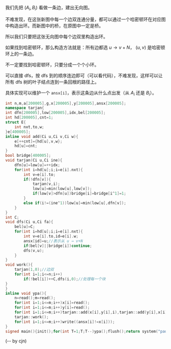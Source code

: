 我们先把 $(A_i,B_i)$ 看做一条边，建出无向图。

不难发现，在这张新图中每一个边双连通分量，都可以通过一个哈密顿环在对应图中构造出环。而新图中的桥，在原图中一定是桥。

所以我们只要把这张无向图中每个边双里构造出环。

如果找到哈密顿环，那么构造方法就是：所有边都选 $u\to v+N$， $(u,v)$ 是哈密顿环上的一条边。

不一定要找到哈密顿环，只要分成一个个小环。

可以直接 dfs，按 dfs 到的顺序连边即可（可以看代码），不难发现，这样可以让所有 dfs 树的叶子结点连到一条回根的路径上。

具体实现可以维护一个 `ansx[i]`，表示这条边从什么点出发（从 $A_i$ 还是 $B_i$）。

```cpp
int n,m,a[200005],g,x[200005],y[200005],ansx[200005];
namespace tarjan{
int dfn[200005],low[200005],idx,bel[200005];
int hd[200005],cnt=1;
struct E{
    int nxt,to,w;
}e[400005];
inline void add(Ci u,Ci v,Ci w){
    e[++cnt]={hd[u],v,w};
    hd[u]=cnt;
}
bool bridge[400005];
void tarjan(Ci u,Ci ine){
    dfn[u]=low[u]=++idx;
    for(int i=hd[u];i;i=e[i].nxt){
        int v=e[i].to;
        if(!dfn[v]){
            tarjan(v,i);
            low[u]=min(low[u],low[v]);
            if(low[v]>dfn[u])bridge[i]=bridge[i^1]=1;
        }
        else if(i!=(ine^1))low[u]=min(low[u],dfn[v]);
    }
}
int C;
void dfs(Ci u,Ci fa){
    bel[u]=C;
    for(int i=hd[u];i;i=e[i].nxt){
        int v=e[i].to,id=e[i].w;
        ansx[id]=u;//表示从 u → v+N
        if(bel[v]||bridge[i])continue;
        dfs(v,u);
    }
}
void work(){
    tarjan(1,0);//边双
    for(int i=1;i<=n;i++)
        if(!bel[i])++C,dfs(i,0);//处理每一个块
}
}
inline void ypa(){
    n=read();m=read();
    for(int i=1;i<=m;i++)x[i]=read();
    for(int i=1;i<=m;i++)y[i]=read();
    for(int i=1;i<=m;i++)tarjan::add(x[i],y[i],i),tarjan::add(y[i],x[i],i);
    tarjan::work();
    for(int i=1;i<=m;i++)write((ansx[i]!=x[i]));
}
signed main(){init();for(int T=1;T;T--)ypa();flush();return system("pause"),0;}
```

(-- by cjn)
